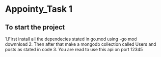 # Appointy_Task 1

## To start the project

1.First install all the dependecies stated in go.mod using -go mod downnload
2. Then after that make a mongodb collection called Users and posts as stated in code
3. You are read to use this api on port 12345

